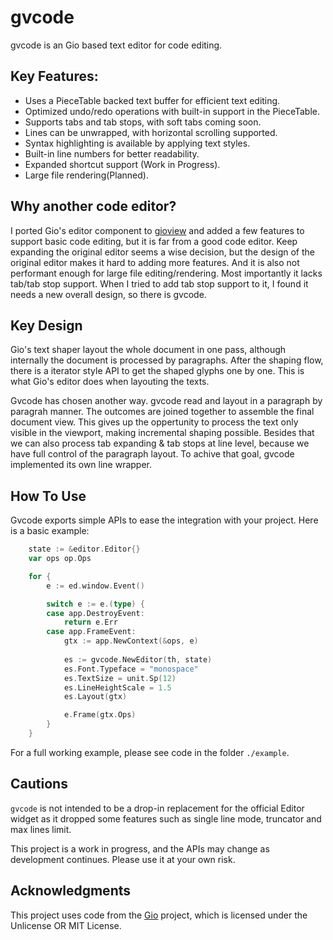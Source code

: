 # gvcode

gvcode is an Gio based text editor for code editing.

## Key Features:

- Uses a PieceTable backed text buffer for efficient text editing.  
- Optimized undo/redo operations with built-in support in the PieceTable.  
- Supports tabs and tab stops, with soft tabs coming soon.  
- Lines can be unwrapped, with horizontal scrolling supported.  
- Syntax highlighting is available by applying text styles.  
- Built-in line numbers for better readability.  
- Expanded shortcut support (Work in Progress).  
- Large file rendering(Planned).

## Why another code editor?

I ported Gio's editor component to [gioview](https://github.com/oligo/gioview) and added a few features to support basic code editing, but it is far from a good code editor. Keep expanding the original editor seems a wise decision, but the design of the original editor makes it hard to adding more features. And it is also not performant enough for large file editing/rendering. Most importantly it lacks tab/tab stop support. When I tried to add tab stop support to it, I found it needs a new overall design, so there is gvcode.

## Key Design

Gio's text shaper layout the whole document in one pass, although internally the document is processed by paragraphs. After the shaping flow, there is a iterator style API to get the shaped glyphs one by one. This is what Gio's editor does when layouting the texts. 

Gvcode has chosen another way. gvcode read and layout in a paragraph by paragrah manner. The outcomes are joined together to assemble the final document view. This gives up the oppertunity to process the text only visible in the viewport, making incremental shaping possible. Besides that we can also process tab expanding & tab stops at line level, because we have full control of the paragraph layout. To achive that goal, gvcode implemented its own line wrapper.


## How To Use

Gvcode exports simple APIs to ease the integration with your project. Here is a basic example:

```go
    state := &editor.Editor{}
	var ops op.Ops

	for {
		e := ed.window.Event()

		switch e := e.(type) {
		case app.DestroyEvent:
			return e.Err
		case app.FrameEvent:
			gtx := app.NewContext(&ops, e)
			
            es := gvcode.NewEditor(th, state)
            es.Font.Typeface = "monospace"
            es.TextSize = unit.Sp(12)
            es.LineHeightScale = 1.5
			es.Layout(gtx)

			e.Frame(gtx.Ops)
		}
	}
```

For a full working example, please see code in the folder `./example`.


## Cautions

`gvcode` is not intended to be a drop-in replacement for the official Editor widget as it dropped some features such as single line mode, truncator and max lines limit. 

This project is a work in progress, and the APIs may change as development continues. Please use it at your own risk.


## Acknowledgments

This project uses code from the [Gio](https://gioui.org/) project, which is licensed under the Unlicense OR MIT License.

